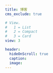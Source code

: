 ```yaml
---
title: 博客
cms_exclude: true

# View.
#   1 = List
#   2 = Compact
#   3 = Card
view: 3

header:
  hideOnScroll: true
  caption:
  image:
---
```

